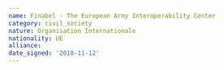 ```yaml
---
name: Finabel - The European Army Interoperability Center 
category: civil_society
nature: Organisation Internationale
nationality: UE
alliance: 
date_signed: '2018-11-12'
---
```

    